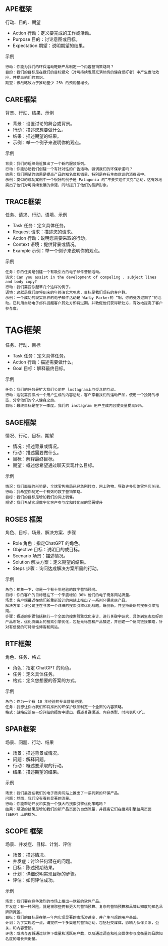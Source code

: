 ## APE框架
行动、目的、期望
- Action 行动：定义要完成的工作或活动。
- Purpose 目的：讨论意图或目标。
- Expectation 期望：说明期望的结果。

示例
```
行动：你能为我们的环保运动鞋新产品制定一个内容营销策路吗？
目的：我们的目标是在我们的目标受众（对可持续发展充满热情的健身爱好者）中产生轰动效应，井提高他们的意识。
期望：该战略致力于推动至少 25% 的预购量增长。
```

## CARE框架
背景、行动、结果、示例
- 背景：设置讨论的舞台或背景。
- 行动：描述您想要做什么。
- 结果：描述期望的结果。
- 示例：举一个例子来说明你的观点。

示例
```
背景：我们的组织最近推出了一个新的服装系列。
行动：你能协助我们创建一个有针对性的广告活动，强调我们的环保承诺吗？
结果：我们期望的结果是提高产品的知名度和销量，特别是在有生态意识的消费者中。
示例：类似的成功案例中一个很好的例子是 Patagonia 的“不要买这件夹克”活动，这有效地突出了他们对可持续发展的承诺，同时提升了他们的品牌形象。
```

## TRACE框架
任务、请求、行动、语境、示例
- Task 任务：定义具体任务。
- Request 请求：描述您的请求。
- Action 行动：说明您需要采取的行动。
- Context 语境：提供背景或情况。
- Example 示例：举一个例子来说明你的观点。

示例
```
任务：你的任务是创建一个有吸引力的电子邮件营销活动。
请求：Can you assist in the development of compeling , subject lines and body copy?
行动：我们需要你起草几个这样的例子。
语境：这就是我们即将到来的年终清仓大甩卖，目标是我们现有的客户群。
示例：一个成功的现实世界的电子邮件活动是 Warby Parker的 “啊，你的处方过期了”的活动。已利用自动电子邮件提醒客户其处方即将过期，并敦促他们获得新处方，有效地提高了客户参与度。
```

# TAG框架
任务、行动、目标
- Task 任务：定义具体任务。
- Action 行动：描述需要做什么。
- Goal 目标：解释最终目标。

示例
```
任务：我们的任务是扩大我们公司在 lnstagram上与受众的互动。
行动：这就需要推出一个用户生成的内容活动，客户穿着我们的运动产品，使用一个独特的标签，分享他们的个人健身之旅。
目标：最终目标是在下一季度，我们的 instagram 用户生成内容提交量提高50%。
```

## SAGE框架
情况、行动、目标、期望
- 情况：描述背景或情况。
- 行动：描述需要做什么。
- 目标：解释最终目标。
- 期望：概述您希望通过聊天实现什么目标。

示例
```
情况：我们面临的形势是，全球零售格局已经急剧转向，网上购物，导致许多实体零售店关闭。
行动：我希望你制定一个有效的数字营销策略。
目标：我们的目标是增加我们的网上销售。
期望：我们希望实现数字化客户参与度和转化率的显著提升
```

## ROSES 框架
角色、目标、场景、解决方案、步骤
- Role 角色：指定ChatGPT 的角色。
- Objective 目标：说明目的或目标。
- Scenario 场景：描述情况。
- Solution 解决方案：定义期望的结果。
- Steps 步骤：询问达成解决方案所需的行动。

示例
```
角色：相象一下，你是一个有十年经验的数字营销顾问。
目标：你的客户的目标是在下一个季度增加 30% 他们的电子商务网站流量。
场景：客户端最近在他们新重新设计的网站上推出了一系列环保家居产品。
解决方案：该公司正在寻求一个详细的搜索引擎优化战略，既创新，并坚持最新的搜泰引擎指南。
步骤：概述的步骤包括执行一个全面的搜索引擎优化审计，进行关键字研究，具体到生态友好的产品市场，优化页面上的搜索引擎优化，包括元标签和产品描述，并创建一个反向链接策略，针对有信誉的可特续性博客和网站。
```

## RTF框架
角色、任务、格式
- 角色：指定 ChatGPT 的角色。
- 任务：定义具体任务。
- 格式：定义您想要的答案的方式。

示例
```
角色：作为一个有 10 年经验的专业营销经理。
任务：我想让你力我们即将推出的环保护肤品制定一个全面的内容策略。
格式：战略应该在一份详细的报告中提出，概述关键渠道、内容类型、时间表和KPl。
```

## SPAR框架
场景、问题、行动、结果
- 场景：描述背景或情况。
- 问题：解释问题。
- 行动：概述要采取的行动。
- 结果：描述期望的结果。

示例
```
场景：我们最近在我们的电子商务网站上推出了一系列新的环保产品。
问题：然而，我们没有看到显著的流量。
行动：你能帮助开发和实施一个强大的搜索引擎优化策略吗？
结果：期望的结果是增加我们的新产品页面的自然流量，井提高它们在搜素引擎结果页面 (SERP）上的排名。
```

## SCOPE 框架
场景、并发症、目标、计划、评估
- 场景：描述情况。
- 并发症：讨论任何潜在的问题。
- 目标：陈述预期结果。
- 计划：详细说明实现目标的步骤。
- 评估：如何评估成功。

示例
```
场景：我们要在竞争激烈的市场上推出一款新的软件产品。
并发症：有一种风险，就是被那些拥有更大的营销预算、复杂的营销预算和品牌认知度的知名品牌所掩盖。
目标：我们的目标是在第一年内实现显著的市场渗透率，并产生可观的用户基础。
计划：为了实现这一点，请提供一个多渠道的营销活动，包括社交媒体，影响力伙伴关系，公关，和内容营销。
评估：成功与否将通过软件下载量和活跃用户数，以及通过调查和社交媒休参与度衡量的品牌知名度的增长来衡量。
```